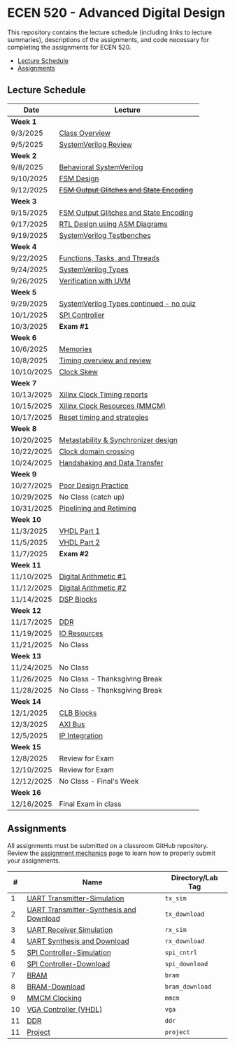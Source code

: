 # ECEN 520 - Advanced Digital Design

This repository contains the lecture schedule (including links to lecture summaries), descriptions of the assignments, and code necessary for completing the assignments for ECEN 520.
* [Lecture Schedule](#lecture-schedule)
* [Assignments](#assignments)

## Lecture Schedule

| Date | Lecture |
| --- | --- |
| **Week 1** | |
| 9/3/2025   | [Class Overview](./lectures/class_overview.md) |
| 9/5/2025   | [SystemVerilog Review](./lectures/system_verilog_overview.md) |
| **Week 2** | |
| 9/8/2025   | [Behavioral SystemVerilog](./lectures/system_verilog_sequential.md) |
| 9/10/2025  | [FSM Design](./lectures/fsm_design.md) |
| 9/12/2025  | [~~FSM Output Glitches and State Encoding~~](./lectures/glitches.md) |
| **Week 3** | |
| 9/15/2025  | [FSM Output Glitches and State Encoding](./lectures/glitches.md) |
| 9/17/2025  | [RTL Design using ASM Diagrams](./lectures/rtl_asmd.md) |
| 9/19/2025  | [SystemVerilog Testbenches](./lectures/testbenches.md) |
| **Week 4** | |
| 9/22/2025  | [Functions, Tasks, and Threads](./lectures/functions_tasks.md) |
| 9/24/2025  | [SystemVerilog Types](./lectures/systemverilog_types.md) |
| 9/26/2025  | [Verification with UVM](./lectures/uvm.md) |
| **Week 5** | |
| 9/29/2025  | [SystemVerilog Types continued - no quiz](./lectures/systemverilog_types.md) |
| 10/1/2025  | [SPI Controller](./lectures/spi.md)  |
| 10/3/2025  | **Exam #1** |
| **Week 6** | |
| 10/6/2025  | [Memories](./lectures/memories.md)  |
| 10/8/2025  | [Timing overview and review](./lectures/timing_overview.md) |
| 10/10/2025 | [Clock Skew](./lectures/clock_skew.md) |
| **Week 7** | |
| 10/13/2025 | [Xilinx Clock Timing reports](./lectures/xilinx_timing.md) |
| 10/15/2025 | [Xilinx Clock Resources (MMCM)](./lectures/xilinx_clocking.md) |
| 10/17/2025 | [Reset timing and strategies](./lectures/reset_strategies.md) |
| **Week 8** | |
| 10/20/2025 | [Metastability & Synchronizer design](./lectures/metastability.md) |
| 10/22/2025 | [Clock domain crossing](./lectures/clock_crossing.md) |
| 10/24/2025 | [Handshaking and Data Transfer](./lectures/handshaking.md) |
| **Week 9** | |
| 10/27/2025 | [Poor Design Practice](./lectures/poor_practice.md) |
| 10/29/2025 | No Class (catch up) |
| 10/31/2025  | [Pipelining and Retiming](./lectures/pipelining.md) |
| **Week 10**| |
| 11/3/2025  | [VHDL Part 1](./lectures/vhdl1.md) |
| 11/5/2025  | [VHDL Part 2](./lectures/vhdl2.md) |
| 11/7/2025  | **Exam #2** |
| **Week 11**|  |
| 11/10/2025 | [Digital Arithmetic #1](./lectures/arith1.md)  |
| 11/12/2025 | [Digital Arithmetic #2](./lectures/arith2.md) |
| 11/14/2025 | [DSP Blocks](./lectures/dsp.md)  |
| **Week 12**| |
| 11/17/2025 | [DDR](./lectures/ddr.md) |
| 11/19/2025 | [IO Resources](./lectures/io.md)  |
| 11/21/2025 | No Class |
| **Week 13**| |
| 11/24/2025 | No Class |
| 11/26/2025 | No Class - Thanksgiving Break |
| 11/28/2025 | No Class - Thanksgiving Break |
| **Week 14**| |
| 12/1/2025  | [CLB Blocks](./lectures/clb.md) |
| 12/3/2025  | [AXI Bus](./lectures/axi.md) |
| 12/5/2025  | [IP Integration](./lectures/ip_integration.md)  |
| **Week 15**|  |
| 12/8/2025  | Review for Exam |
| 12/10/2025  | Review for Exam |
| 12/12/2025  | No Class - Final's Week |
| **Week 16**|  |
| 12/16/2025 | Final Exam in class |

<!--
Other Lectures: 
* ILA (Integrated Logic Analyzer)
* Simulation Coverage
* Assertions
* [Alternative HDLs](./lectures/alt_hdl.md)
* [Wishbone Bus](./lectures/wishbone.md)
-->

## Assignments

All assignments must be submitted on a classroom GitHub repository. 
Review the [assignment mechanics](./resources/assignment_mechanics.md) page to learn how to properly submit your assignments.

| # | Name | Directory/Lab Tag | 
| ---- | ----| ----|
| 1 | [UART Transmitter-Simulation](./tx_sim/UART_Transmitter_sim.md) | `tx_sim` |
| 2 | [UART Transmitter-Synthesis and Download](./tx_download/tx_download.md) | `tx_download` |
| 3 | [UART Receiver Simulation](./rx_sim/UART_Receiver_sim.md) | `rx_sim` |
| 4 | [UART Synthesis and Download](./rx_download/UART-Receiver_synth.md) | `rx_download` |
| 5 | [SPI Controller-Simulation](./spi_cntrl/SPI_cntrl.md) | `spi_cntrl` |
| 6 | [SPI Controller-Download](./spi_download/spi_download.md) | `spi_download` |
| 7 | [BRAM](./bram/bram.md) | `bram` |
| 8 | [BRAM-Download](./bram_download/bram_download.md) | `bram_download` |
| 9 | [MMCM Clocking](./mmcm/mmcm.md) | `mmcm` |
| 10 | [VGA Controller (VHDL)](./vga/vga.md) | `vga` |
| 11 | [DDR](./ddr/ddr.md) | `ddr` |
| 11 | [Project](./project/project.md) | `project` |

